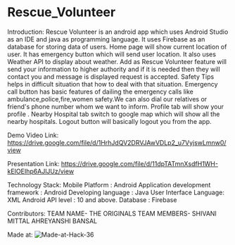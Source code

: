 # Rescue_Volunteer
Introduction:
Rescue Volunteer is an android app which uses Android Studio as an IDE and java as programming language. It uses Firebase as an database for storing data of users. Home page will show current location of user. It has emergency button which will send user location. It also uses Weather API to display about weather. Add as Rescue Volunteer feature will send your information to higher authority and if it is needed then they will contact you and message is displayed request is accepted. Safety Tips helps in difficult situation that how to deal with that situation. Emergency call button has basic features of dailing the emergency calls like ambulance,police,fire,women safety.We can also dial our relatives or friend's phone number whom we want to inform. Profile tab will show your profile . Nearby Hospital tab switch to google map which will show all the nearby hospitals. Logout button will basically logout you from the app.

Demo Video Link:
https://drive.google.com/file/d/1HrhJdQV2DRVJAwVDLp2_u7VyjswLmnw0/view

Presentation Link:
https://drive.google.com/file/d/11dpTATmnXsdfH1WH-kEIOEIhp6AJlJUz/view

Technology Stack:
Mobile Platform : Android
Application development framework : Android
 Developing language : Java
 User Interface Language: XML
 Android API level : 10 and above.
 Database : Firebase 

Contributors:
TEAM NAME- THE ORIGINALS
TEAM MEMBERS-
SHIVANI MITTAL
AHREYANSHI BANSAL

Made at: ![Made-at-Hack-36](https://user-images.githubusercontent.com/56692992/114290990-5d42c080-9aa1-11eb-97a1-648aca45b136.png)



